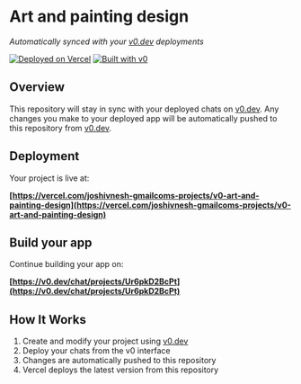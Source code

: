 # Art and painting design

*Automatically synced with your [v0.dev](https://v0.dev) deployments*

[![Deployed on Vercel](https://img.shields.io/badge/Deployed%20on-Vercel-black?style=for-the-badge&logo=vercel)](https://vercel.com/joshivnesh-gmailcoms-projects/v0-art-and-painting-design)
[![Built with v0](https://img.shields.io/badge/Built%20with-v0.dev-black?style=for-the-badge)](https://v0.dev/chat/projects/Ur6pkD2BcPt)

## Overview

This repository will stay in sync with your deployed chats on [v0.dev](https://v0.dev).
Any changes you make to your deployed app will be automatically pushed to this repository from [v0.dev](https://v0.dev).

## Deployment

Your project is live at:

**[https://vercel.com/joshivnesh-gmailcoms-projects/v0-art-and-painting-design](https://vercel.com/joshivnesh-gmailcoms-projects/v0-art-and-painting-design)**

## Build your app

Continue building your app on:

**[https://v0.dev/chat/projects/Ur6pkD2BcPt](https://v0.dev/chat/projects/Ur6pkD2BcPt)**

## How It Works

1. Create and modify your project using [v0.dev](https://v0.dev)
2. Deploy your chats from the v0 interface
3. Changes are automatically pushed to this repository
4. Vercel deploys the latest version from this repository